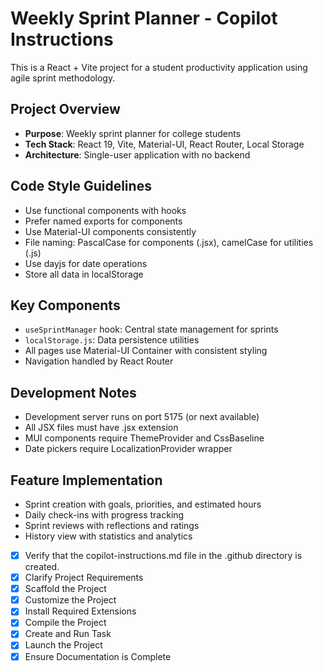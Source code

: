 <!-- Use this file to provide workspace-specific custom instructions to Copilot. For more details, visit https://code.visualstudio.com/docs/copilot/copilot-customization#_use-a-githubcopilotinstructionsmd-file -->

# Weekly Sprint Planner - Copilot Instructions

This is a React + Vite project for a student productivity application using agile sprint methodology.

## Project Overview
- **Purpose**: Weekly sprint planner for college students
- **Tech Stack**: React 19, Vite, Material-UI, React Router, Local Storage
- **Architecture**: Single-user application with no backend

## Code Style Guidelines
- Use functional components with hooks
- Prefer named exports for components
- Use Material-UI components consistently
- File naming: PascalCase for components (.jsx), camelCase for utilities (.js)
- Use dayjs for date operations
- Store all data in localStorage

## Key Components
- `useSprintManager` hook: Central state management for sprints
- `localStorage.js`: Data persistence utilities
- All pages use Material-UI Container with consistent styling
- Navigation handled by React Router

## Development Notes
- Development server runs on port 5175 (or next available)
- All JSX files must have .jsx extension
- MUI components require ThemeProvider and CssBaseline
- Date pickers require LocalizationProvider wrapper

## Feature Implementation
- Sprint creation with goals, priorities, and estimated hours
- Daily check-ins with progress tracking
- Sprint reviews with reflections and ratings
- History view with statistics and analytics

- [x] Verify that the copilot-instructions.md file in the .github directory is created.
- [x] Clarify Project Requirements
- [x] Scaffold the Project  
- [x] Customize the Project
- [x] Install Required Extensions
- [x] Compile the Project
- [x] Create and Run Task
- [x] Launch the Project
- [x] Ensure Documentation is Complete
